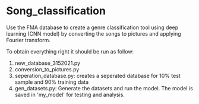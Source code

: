 # Song_classification

Use the FMA database to create a genre classification tool using deep learning (CNN model) by converting the songs to pictures and applying Fourier transform.


To obtain everything right it should be run as follow:
1) new_database_3152021.py
2) conversion_to_pictures.py
3) seperation_database.py: creates a seperated database for 10% test sample and 90% training data
4) gen_datasets.py: Generate the datasets and run the model. The model is saved in 'my_model' for testing and analysis.

